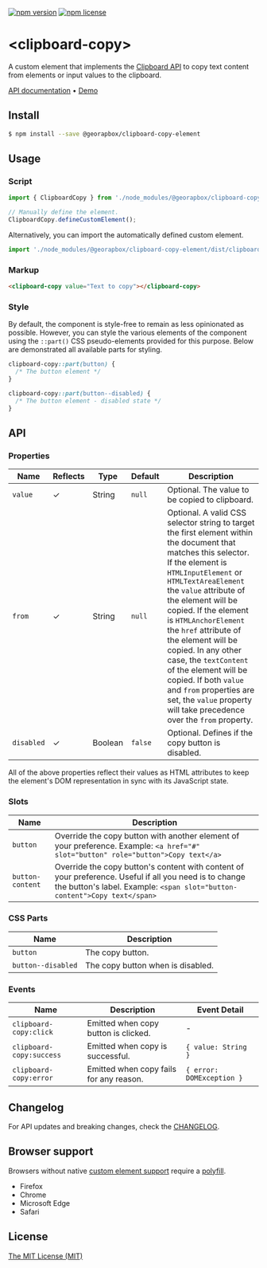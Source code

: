 [![npm version](https://img.shields.io/npm/v/@georapbox/clipboard-copy-element.svg)](https://www.npmjs.com/package/@georapbox/clipboard-copy-element)
[![npm license](https://img.shields.io/npm/l/@georapbox/clipboard-copy-element.svg)](https://www.npmjs.com/package/@georapbox/clipboard-copy-element)

[demo]: https://georapbox.github.io/clipboard-copy-element/
[support]: https://caniuse.com/#feat=custom-elementsv1
[polyfill]: https://github.com/webcomponents/polyfills/tree/master/packages/custom-elements
[license]: https://georapbox.mit-license.org/@2022
[changelog]: https://github.com/georapbox/clipboard-copy-element/blob/main/CHANGELOG.md

# &lt;clipboard-copy&gt;

A custom element that implements the [Clipboard API](https://developer.mozilla.org/en-US/docs/Web/API/Clipboard_API) to copy text content from elements or input values to the clipboard.

[API documentation](#api) &bull; [Demo][demo]

## Install

```sh
$ npm install --save @georapbox/clipboard-copy-element
```

## Usage

### Script

```js
import { ClipboardCopy } from './node_modules/@georapbox/clipboard-copy-element/dist/clipboard-copy.js';

// Manually define the element.
ClipboardCopy.defineCustomElement();
```

Alternatively, you can import the automatically defined custom element.

```js
import './node_modules/@georapbox/clipboard-copy-element/dist/clipboard-copy-defined.js';
```

### Markup

```html
<clipboard-copy value="Text to copy"></clipboard-copy>
```

### Style

By default, the component is style-free to remain as less opinionated as possible. However, you can style the various elements of the component using the `::part()` CSS pseudo-elements provided for this purpose. Below are demonstrated all available parts for styling.

```css
clipboard-copy::part(button) {
  /* The button element */
}

clipboard-copy::part(button--disabled) {
  /* The button element - disabled state */
}
```

## API

### Properties
| Name | Reflects | Type | Default | Description |
| ---- | -------- | ---- | ------- | ----------- |
| `value` | ✓ | String | `null` | Optional. The value to be copied to clipboard. |
| `from` | ✓ | String | `null` | Optional. A valid CSS selector string to target the first element within the document that matches this selector. If the element is `HTMLInputElement` or `HTMLTextAreaElement` the `value` attribute of the element will be copied. If the element is `HTMLAnchorElement` the `href` attribute of the element will be copied. In any other case, the `textContent` of the element will be copied. If both `value` and `from` properties are set, the `value` property will take precedence over the `from` property. |
| `disabled` | ✓ | Boolean | `false` | Optional. Defines if the copy button is disabled. |

All of the above properties reflect their values as HTML attributes to keep the element's DOM representation in sync with its JavaScript state.

### Slots

| Name | Description |
| ---- | ----------- |
| `button` | Override the copy button with another element of your preference. Example: `<a href="#" slot="button" role="button">Copy text</a>` |
| `button-content` | Override the copy button's content with content of your preference. Useful if all you need is to change the button's label. Example: `<span slot="button-content">Copy text</span>` |

### CSS Parts

| Name | Description |
| ---- | ----------- |
| `button` | The copy button. |
| `button--disabled` | The copy button when is disabled. |

### Events

| Name | Description | Event Detail |
| ---- | ----------- | ------------ |
| `clipboard-copy:click` | Emitted when copy button is clicked. | - |
| `clipboard-copy:success` | Emitted when copy is successful. | `{ value: String }` |
| `clipboard-copy:error` | Emitted when copy fails for any reason. | `{ error: DOMException }` |

## Changelog

For API updates and breaking changes, check the [CHANGELOG][changelog].

## Browser support

Browsers without native [custom element support][support] require a [polyfill][polyfill].

- Firefox
- Chrome
- Microsoft Edge
- Safari

## License

[The MIT License (MIT)][license]
